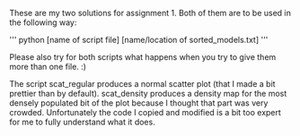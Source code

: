 These are my two solutions for assignment 1. Both of them are to be used in the following way:

'''
python [name of script file] [name/location of sorted_models.txt]
'''

Please also try for both scripts what happens when you try to give them more than one file. :)

The script scat_regular produces a normal scatter plot (that I made a bit prettier than by default). scat_density produces a density map for the most densely populated bit of the plot because I thought that part was very crowded. Unfortunately the code I copied and modified is a bit too expert for me to fully understand what it does.
